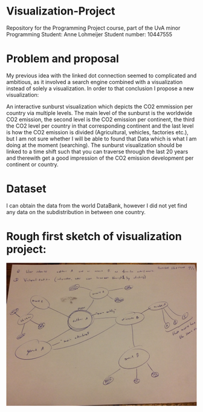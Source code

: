 # Visualization-Project
Repository for the Programming Project course, part of the UvA minor Programming
Student: Anne Lohmeijer
Student number: 10447555

# Problem and proposal
My previous idea with the linked dot connection seemed to complicated and ambitious, as it involved a search engine combined with a visualization instead of solely a visualization. In order to that conclusion I propose a new visualization:

An interactive sunburst visualization which depicts the CO2 emmission per country via multiple levels. The main level of the sunburst is the worldwide CO2 emission, the second level is the CO2 emission per continent, the third the CO2 level per country in that corresponding continent and the last level is how the CO2 emission is divided (Agricultural, vehicles, factories etc.), but I am not sure whether I will be able to found that Data which is what I am doing at the moment (searching). The sunburst visualization should be linked to a time shift such that you can traverse through the last 20 years and therewith get a good impression of the CO2 emission development per continent or country.

# Dataset
I can obtain the data from the world DataBank, however I did not yet find any data on the subdistribution in between one country.

# Rough first sketch of visualization project:
![](doc/rough_sketch.jpg)

